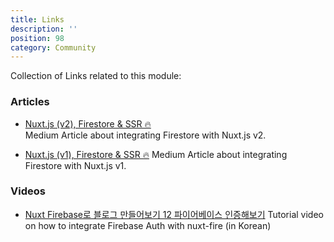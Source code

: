 ```yaml
---
title: Links
description: ''
position: 98
category: Community
---
```


Collection of Links related to this module:

### Articles

- [Nuxt.js (v2), Firestore & SSR 🔥](https://medium.com/@pascalluther/nuxt-js-v2-firestore-ssr-938d8fb7d2b0?)  
  Medium Article about integrating Firestore with Nuxt.js v2.

- [Nuxt.js (v1), Firestore & SSR 🔥](https://medium.com/@pascalluther/nuxt-js-v1-firestore-and-ssr-73e3140574fc?) Medium Article about integrating Firestore with Nuxt.js v1.

### Videos

- [Nuxt Firebase로 블로그 만들어보기 12 파이어베이스 인증해보기](https://www.youtube.com/watch?v=Zd6PSfgH3t4) Tutorial video on how to integrate Firebase Auth with nuxt-fire (in Korean)